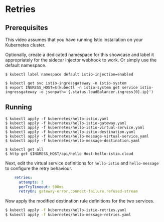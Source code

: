 # Retries

## Prerequisites

This video assumes that you have running Istio installation on your Kubernetes cluster.

Optionally, create a dedicated namespace for this showcase and label it appropriately for the sidecar injector webhook to work. Or simply use the default namespace.

```
$ kubectl label namespace default istio-injection=enabled

$ kubectl get svc istio-ingressgateway -n istio-system
$ export INGRESS_HOST=$(kubectl -n istio-system get service istio-ingressgateway -o jsonpath='{.status.loadBalancer.ingress[0].ip}')
```

## Running

```
$ kubectl apply -f kubernetes/hello-istio.yaml
$ kubectl apply -f kubernetes/hello-istio-gateway.yaml
$ kubectl apply -f kubernetes/hello-istio-virtual-service.yaml
$ kubectl apply -f kubernetes/hello-istio-destination.yaml
$ kubectl apply -f kubernetes/hello-message-virtual-service.yaml
$ kubectl apply -f kubernetes/hello-message-destination.yaml

$ kubectl get all
$ http get $INGRESS_HOST/api/hello Host:hello-istio.cloud
```

Next, edit the virtual service definitions for `hello-istio` and  `hello-message` to configure the retry behaviour.

```yaml
    retries:
      attempts: 3
      perTryTimeout: 500ms
      retryOn: gateway-error,connect-failure,refused-stream
```

Now apply the modified destination rule definitions for the two services.

```bash
$ kubectl apply -f kubernetes/hello-istio-retries.yaml
$ kubectl apply -f kubernetes/hello-message-retries.yaml
```
